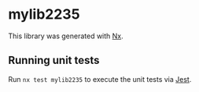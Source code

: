 # mylib2235

This library was generated with [Nx](https://nx.dev).

## Running unit tests

Run `nx test mylib2235` to execute the unit tests via [Jest](https://jestjs.io).

